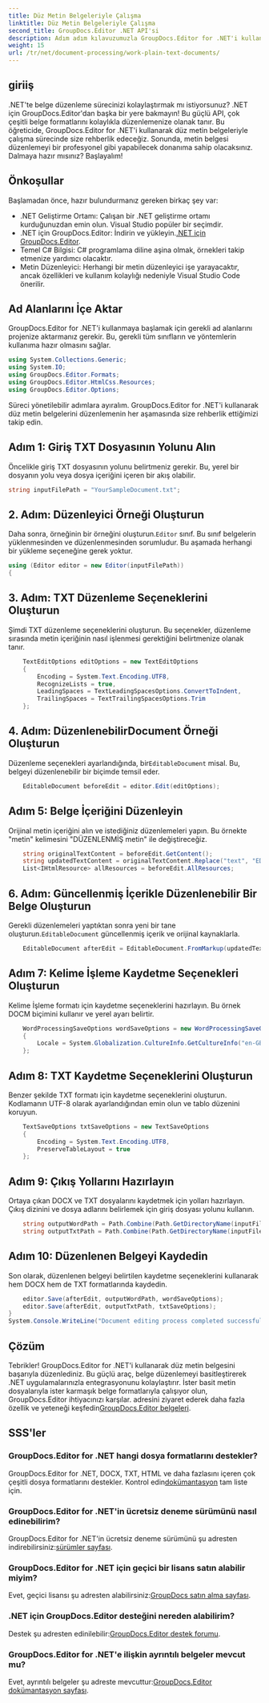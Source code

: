 ```yaml
---
title: Düz Metin Belgeleriyle Çalışma
linktitle: Düz Metin Belgeleriyle Çalışma
second_title: GroupDocs.Editor .NET API'si
description: Adım adım kılavuzumuzla GroupDocs.Editor for .NET'i kullanarak düz metin belgelerini düzenlemeyi öğrenin. .NET belge düzenleme sürecinizi basitleştirin.
weight: 15
url: /tr/net/document-processing/work-plain-text-documents/
---
```

## giriiş
.NET'te belge düzenleme sürecinizi kolaylaştırmak mı istiyorsunuz? .NET için GroupDocs.Editor'dan başka bir yere bakmayın! Bu güçlü API, çok çeşitli belge formatlarını kolaylıkla düzenlemenize olanak tanır. Bu öğreticide, GroupDocs.Editor for .NET'i kullanarak düz metin belgeleriyle çalışma sürecinde size rehberlik edeceğiz. Sonunda, metin belgesi düzenlemeyi bir profesyonel gibi yapabilecek donanıma sahip olacaksınız. Dalmaya hazır mısınız? Başlayalım!
## Önkoşullar
Başlamadan önce, hazır bulundurmanız gereken birkaç şey var:
- .NET Geliştirme Ortamı: Çalışan bir .NET geliştirme ortamı kurduğunuzdan emin olun. Visual Studio popüler bir seçimdir.
-  .NET için GroupDocs.Editor: İndirin ve yükleyin.[.NET için GroupDocs.Editor](https://releases.groupdocs.com/editor/net/).
- Temel C# Bilgisi: C# programlama diline aşina olmak, örnekleri takip etmenize yardımcı olacaktır.
- Metin Düzenleyici: Herhangi bir metin düzenleyici işe yarayacaktır, ancak özellikleri ve kullanım kolaylığı nedeniyle Visual Studio Code önerilir.
## Ad Alanlarını İçe Aktar
GroupDocs.Editor for .NET'i kullanmaya başlamak için gerekli ad alanlarını projenize aktarmanız gerekir. Bu, gerekli tüm sınıfların ve yöntemlerin kullanıma hazır olmasını sağlar.
```csharp
using System.Collections.Generic;
using System.IO;
using GroupDocs.Editor.Formats;
using GroupDocs.Editor.HtmlCss.Resources;
using GroupDocs.Editor.Options;
```
Süreci yönetilebilir adımlara ayıralım. GroupDocs.Editor for .NET'i kullanarak düz metin belgelerini düzenlemenin her aşamasında size rehberlik ettiğimizi takip edin.
## Adım 1: Giriş TXT Dosyasının Yolunu Alın
Öncelikle giriş TXT dosyasının yolunu belirtmeniz gerekir. Bu, yerel bir dosyanın yolu veya dosya içeriğini içeren bir akış olabilir.
```csharp
string inputFilePath = "YourSampleDocument.txt";
```
## 2. Adım: Düzenleyici Örneği Oluşturun
 Daha sonra, örneğinin bir örneğini oluşturun.`Editor` sınıf. Bu sınıf belgelerin yüklenmesinden ve düzenlenmesinden sorumludur. Bu aşamada herhangi bir yükleme seçeneğine gerek yoktur.
```csharp
using (Editor editor = new Editor(inputFilePath))
{
```
## 3. Adım: TXT Düzenleme Seçeneklerini Oluşturun
Şimdi TXT düzenleme seçeneklerini oluşturun. Bu seçenekler, düzenleme sırasında metin içeriğinin nasıl işlenmesi gerektiğini belirtmenize olanak tanır.
```csharp
    TextEditOptions editOptions = new TextEditOptions
    {
        Encoding = System.Text.Encoding.UTF8,
        RecognizeLists = true,
        LeadingSpaces = TextLeadingSpacesOptions.ConvertToIndent,
        TrailingSpaces = TextTrailingSpacesOptions.Trim
    };
```
## 4. Adım: DüzenlenebilirDocument Örneği Oluşturun
 Düzenleme seçenekleri ayarlandığında, bir`EditableDocument` misal. Bu, belgeyi düzenlenebilir bir biçimde temsil eder.
```csharp
    EditableDocument beforeEdit = editor.Edit(editOptions);
```
## Adım 5: Belge İçeriğini Düzenleyin
Orijinal metin içeriğini alın ve istediğiniz düzenlemeleri yapın. Bu örnekte "metin" kelimesini "DÜZENLENMİŞ metin" ile değiştireceğiz.
```csharp
    string originalTextContent = beforeEdit.GetContent();
    string updatedTextContent = originalTextContent.Replace("text", "EDITED text");
    List<IHtmlResource> allResources = beforeEdit.AllResources;
```
## 6. Adım: Güncellenmiş İçerikle Düzenlenebilir Bir Belge Oluşturun
 Gerekli düzenlemeleri yaptıktan sonra yeni bir tane oluşturun.`EditableDocument` güncellenmiş içerik ve orijinal kaynaklarla.
```csharp
    EditableDocument afterEdit = EditableDocument.FromMarkup(updatedTextContent, allResources);
```
## Adım 7: Kelime İşleme Kaydetme Seçenekleri Oluşturun
Kelime İşleme formatı için kaydetme seçeneklerini hazırlayın. Bu örnek DOCM biçimini kullanır ve yerel ayarı belirtir.
```csharp
    WordProcessingSaveOptions wordSaveOptions = new WordProcessingSaveOptions(WordProcessingFormats.Docm)
    {
        Locale = System.Globalization.CultureInfo.GetCultureInfo("en-GB")
    };
```
## Adım 8: TXT Kaydetme Seçeneklerini Oluşturun
Benzer şekilde TXT formatı için kaydetme seçeneklerini oluşturun. Kodlamanın UTF-8 olarak ayarlandığından emin olun ve tablo düzenini koruyun.
```csharp
    TextSaveOptions txtSaveOptions = new TextSaveOptions
    {
        Encoding = System.Text.Encoding.UTF8,
        PreserveTableLayout = true
    };
```
## Adım 9: Çıkış Yollarını Hazırlayın
Ortaya çıkan DOCX ve TXT dosyalarını kaydetmek için yolları hazırlayın. Çıkış dizinini ve dosya adlarını belirlemek için giriş dosyası yolunu kullanın.
```csharp
    string outputWordPath = Path.Combine(Path.GetDirectoryName(inputFilePath), Path.GetFileNameWithoutExtension(inputFilePath) + ".docm");
    string outputTxtPath = Path.Combine(Path.GetDirectoryName(inputFilePath), Path.GetFileNameWithoutExtension(inputFilePath) + ".txt");
```
## Adım 10: Düzenlenen Belgeyi Kaydedin
Son olarak, düzenlenen belgeyi belirtilen kaydetme seçeneklerini kullanarak hem DOCX hem de TXT formatlarında kaydedin.
```csharp
    editor.Save(afterEdit, outputWordPath, wordSaveOptions);
    editor.Save(afterEdit, outputTxtPath, txtSaveOptions);
}
System.Console.WriteLine("Document editing process completed successfully!");
```
## Çözüm
 Tebrikler! GroupDocs.Editor for .NET'i kullanarak düz metin belgesini başarıyla düzenlediniz. Bu güçlü araç, belge düzenlemeyi basitleştirerek .NET uygulamalarınızla entegrasyonunu kolaylaştırır. İster basit metin dosyalarıyla ister karmaşık belge formatlarıyla çalışıyor olun, GroupDocs.Editor ihtiyacınızı karşılar. adresini ziyaret ederek daha fazla özellik ve yeteneği keşfedin[GroupDocs.Editor belgeleri](https://tutorials.groupdocs.com/editor/net/).
## SSS'ler
### GroupDocs.Editor for .NET hangi dosya formatlarını destekler?
 GroupDocs.Editor for .NET, DOCX, TXT, HTML ve daha fazlasını içeren çok çeşitli dosya formatlarını destekler. Kontrol edin[dokümantasyon](https://tutorials.groupdocs.com/editor/net/) tam liste için.
### GroupDocs.Editor for .NET'in ücretsiz deneme sürümünü nasıl edinebilirim?
 GroupDocs.Editor for .NET'in ücretsiz deneme sürümünü şu adresten indirebilirsiniz:[sürümler sayfası](https://releases.groupdocs.com/).
### GroupDocs.Editor for .NET için geçici bir lisans satın alabilir miyim?
Evet, geçici lisansı şu adresten alabilirsiniz:[GroupDocs satın alma sayfası](https://purchase.groupdocs.com/temporary-license/).
### .NET için GroupDocs.Editor desteğini nereden alabilirim?
 Destek şu adresten edinilebilir:[GroupDocs.Editor destek forumu](https://forum.groupdocs.com/c/editor/20).
### GroupDocs.Editor for .NET'e ilişkin ayrıntılı belgeler mevcut mu?
 Evet, ayrıntılı belgeler şu adreste mevcuttur:[GroupDocs.Editor dokümantasyon sayfası](https://tutorials.groupdocs.com/editor/net/).